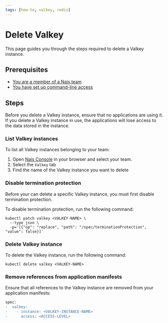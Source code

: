 ```yaml
---
tags: [how-to, valkey, redis]
---
```


# Delete Valkey

This page guides you through the steps required to delete a Valkey instance.

## Prerequisites

- [You are a member of a Nais team](../../../explanations/team.md)
- [You have set up command-line access](../../../operate/how-to/command-line-access.md)

## Steps

Before you delete a Valkey instance, ensure that no applications are using it.
If you delete a Valkey instance in use, the applications will lose access to the data stored in the instance.

### List Valkey instances

To list all Valkey instances belonging to your team:

1. Open [Nais Console](https://console.<<tenant()>>.cloud.nais.io) in your browser and select your team.
2. Select the `Valkey` tab
3. Find the name of the Valkey instance you want to delete

### Disable termination protection

Before your can delete a specific Valkey instance, you must first disable termination protection.

To disable termination protection, run the following command:

```shell
kubectl patch valkey <VALKEY-NAME> \
  --type json \
  -p='[{"op": "replace", "path": "/spec/terminationProtection", "value": false}]'
```

### Delete Valkey instance

To delete the Valkey instance, run the following command:

```shell
kubectl delete valkey <VALKEY-NAME>
```

### Remove references from application manifests

Ensure that all references to the Valkey instance are removed from your application manifests:

```diff title="app.yaml"
spec:
-  valkey:
-    - instance: <VALKEY-INSTANCE-NAME>
-      access: <ACCESS-LEVEL>
```
